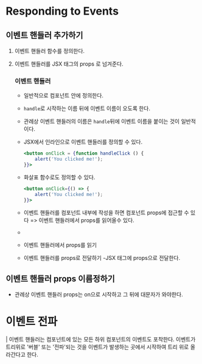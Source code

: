 # Responding to Events

## 이벤트 핸들러 추가하기

1. 이벤트 핸들러 함수를 정의한다.
2. 이벤트 핸들러를 JSX 태그의 props 로 넘겨준다.

   ### 이벤트 핸들러

   - 일반적으로 컴포넌트 안에 정의한다.
   - `handle`로 시작하는 이름 뒤에 이벤트 이름이 오도록 한다.
   - 관례상 이벤트 핸들러의 이름은 `handle`뒤에 이벤트 이름을 붙이는 것이 일반적이다.
   - JSX에서 인라인으로 이벤트 핸들러를 정의할 수 있다.
     ```jsx
     <button onClick = {function handleClick () {
         alert('You clicked me!');
     }}>
     ```
   - 화살표 함수로도 정의할 수 있다.
     ```jsx
     <button onClick={() => {
         alert('You clicked me!');
     }}>
     ```
   - 이벤트 핸들러를 컴포넌트 내부에 작성을 하면 컴포넌트 props에 접근할 수 있다 => 이벤트 핸들러에서 props를 읽어올수 있다.

   -
   - 이벤트 핸들러에서 props를 읽기
   - 이벤트 핸들러를 props로 전달하기
     -JSX 태그에 props으로 전달한다.

## 이벤트 핸들러 props 이름정하기

- 관례상 이벤트 핸들러 props는 on으로 시작하고 그 뒤에 대문자가 와야한다.

# 이벤트 전파

| 이벤트 핸들러는 컴포넌트에 있는 모든 하위 컴포넌트의 이벤트도 포착한다. 이벤트가 트리위로 '버블' 또는 '전파'되는 것을 이벤트가 발생하는 곳에서 시작하여 트리 위로 올라간다고 한다.
